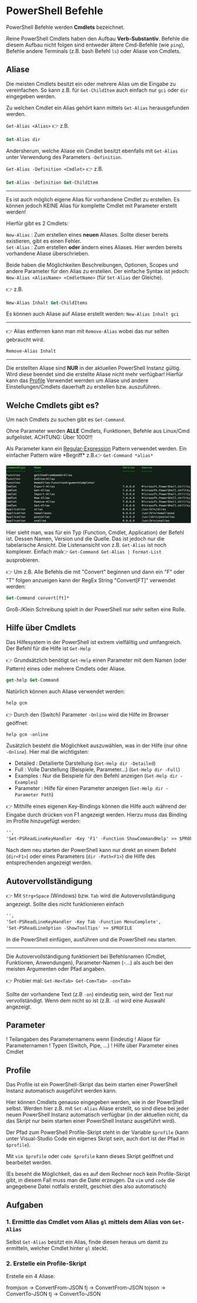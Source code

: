 # PowerShell Befehle

PowerShell Befehle werden **Cmdlets** bezeichnet.

Reine PowerShell Cmdlets haben den Aufbau **Verb-Substantiv**. Befehle die diesem Aufbau nicht folgen sind entweder ältere Cmd-Befehle (wie `ping`), Befehle andere Terminals (z.B. bash Befehl `ls`) oder Aliase von Cmdlets.

## Aliase

Die meisten Cmdlets besitzt ein oder mehrere Alias um die Eingabe zu vereinfachen. So kann z.B. für `Get-ChildItem` auch einfach nur `gci` oder `dir` eingegeben werden.

Zu welchen Cmdlet ein Alias gehört kann mittels `Get-Alias` herausgefunden werden.

`Get-Alias <Alias>` 👉 z.B.
```ps
Get-Alias dir
```

Andersherum, welche Aliase ein Cmdlet besitzt ebenfalls mit `Get-Alias` unter Verwendung des Parameters `-Definition`.

`Get-Alias -Definition <Cmdlet>` 👉 z.B.
```ps
Get-Alias -Definition Get-ChildItem
```

---
Es ist auch möglich eigene Alias für vorhandene Cmdlet zu erstellen. Es können jedoch KEINE Alias für komplette Cmdlet mit Parameter erstellt werden!

Hierfür gibt es 2 Cmdlets:

`New-Alias` : Zum erstellen eines **neuen** Aliases. Sollte dieser bereits existieren, gibt es einen Fehler.<br />
`Set-Alias` : Zum erstellen **oder** ändern eines Aliases. Hier werden bereits vorhandene Aliase überschrieben.

Beide haben die Möglichkeiten Beschreibungen, Optionen, Scopes und andere Parameter für den Alias zu erstellen. Der einfache Syntax ist jedoch: `New-Alias <AliasName> <CmdletName>` (für `Set-Alias` der Gleiche).

👉 z.B.
```ps
New-Alias Inhalt Get-ChildItems
```

Es können auch Aliase auf Aliase erstellt werden: `New-Alias Inhalt gci`

---
👉 Alias entfernen kann man mit `Remove-Alias` wobei das nur selten gebraucht wird.

```ps
Remove-Alias Inhalt
```

---

Die erstellten Aliase sind **NUR** in der aktuellen PowerShell Instanz gültig. Wird diese beendet sind die erstellte Aliase nicht mehr verfügbar! Hierfür kann das [Profile](#Profile) Verwendet werrden um Aliase und andere Einstellungen/Cmdlets dauerhaft zu erstellen bzw. auszuführen.

## Welche Cmdlets gibt es?

Um nach Cmdlets zu suchen gibt es `Get-Command`.

Ohne Parameter werden **ALLE** Cmdlets, Funktionen, Befehle aus Linux/Cmd aufgelistet. ACHTUNG: Über 1000!!!

Als Parameter kann ein [Regular-Expression](https://www.craft.do/s/bYBUjDnBiD1bR0) Pattern verwendet werden. Ein einfacher Pattern wäre \*Begriff\* z.B.👉 `Get-Command *alias*`

![Alt text](assets/SCR-20230417-dxnh.png)

Hier sieht man, was für ein Typ (Function, Cmdlet, Application) der Befehl ist. Dessen Namen, Version und die Quelle. Das ist jedoch nur die tabelarische Ansicht. Die Listenansicht von z.B. `Get-Alias` ist noch komplexer. Einfach mal👉 `Get-Command Get-Alias | Format-List` ausprobieren.

👉 Um z.B. Alle Befehls die mit "Convert" beginnen und dann ein "F" oder "T" folgen anzueigen kann der RegEx String "Convert[FT]" verwendet werden:

```ps
Get-Command convert[ft]*
```

Groß-/Klein Schreibung spielt in der PowerShell nur sehr selten eine Rolle.

## Hilfe über Cmdlets

Das Hilfesystem in der PowerShell ist extrem vielfälltig und umfangreich. Der Befehl für die Hilfe ist `Get-Help`

👉 Grundsätzlich benötigt `Get-Help` einen Parameter mit dem Namen (oder Pattern) eines oder mehrere Cmdlets oder Aliase.

```ps
get-help Get-Command
```

Natürlich können auch Aliase verwendet werden:

```ps
help gcm
```

👉 Durch den (Switch) Parameter `-Online` wird die Hilfe im Browser geöffnet:
```ps
help gcm -online
```

Zusätzlich besteht die Möglichkeit auszuwählen, was in der Hilfe (nur ohne `-Online`). Hier mal die wichtigsten:

- Detailed : Detailierte Darstellung (`Get-Help dir -Detailed`)
- Full : Volle Darstellung (Beispiele, Parameter...) (`Get-Help dir -Full`)
- Examples : Nur die Beispiele für den Befehl anzeigen (`Get-Help dir -Examples`)
- Parameter : Hilfe für einen Parameter anzeigen (`Get-Help dir -Parameter Path`)

👉 Mithilfe eines eigenen Key-Bindings können die Hilfe auch während der Eingabe durch drücken von F1 angezeigt werden. Hierzu muss das Binding im Profile hinzugefügt werden:

```ps
'',
'Set-PSReadLineKeyHandler -Key 'F1' -Function ShowCommandHelp' >> $PROFILE
```

Nach dem neu starten der PowerShell kann nur direkt an einem Befehl (`dir<F1>`) oder eines Parameters (`dir -Path<F1>`) die Hilfe des entsprechenden angezeigt werden.

## Autovervollständigung

👉 Mit `Strg+Space` (Windows) bzw. `Tab` wird die Autovervollständigung angezeigt. Sollte dies nicht funktionieren einfach

```ps
'',
'Set-PSReadLineKeyHandler -Key Tab -Function MenuComplete',
'Set-PSReadLineOption -ShowToolTips' >> $PROFILE
````

In die PowerShell einfügen, ausführen und die PowerShell neu starten.

---

Die Autovervollständigung funktioniert bei Befehlsnamen (Cmdlet, Funktionen, Anwendungen), Parameter-Namen (-...) als auch bei den meisten Argumenten oder Pfad angaben.

👉 Probier mal: `Get-He<Tab> Get-Com<Tab> -on<Tab>`

Sollte der vorhandene Text (z.B `-on`) eindeutig sein, wird der Text nur vervollständigt. Wenn dem nicht so ist (z.B. `-o`) wird eine Auswahl angezeigt.


## Parameter

! Teilangaben des Parameternamens wenn Eindeutig
! Aliase für Parameternamen
! Typen (Switch, Pipe, ...)
! Hilfe über Parameter eines Cmdlet

## Profile

Das Profile ist ein PowerShell-Skript das beim starten einer PowerShell Instanz automatisch ausgeführt werden kann.

Hier können Cmdlets genauso eingegeben werden, wie in der PowerShell selbst. Werden hier z.B. mit `Set-Alias` Aliase erstellt, so sind diese bei jeder neuen PowerShell Instanz automatisch verfügbar (in der aktuellen nicht, da das Skript nur beim starten einer PowerShell Instanz ausgeführt wird).

Der Pfad zum PowerShell Profile-Skript steht in der Variable `$profile` (kann unter Visual-Studio Code ein eigenes Skript sein, auch dort ist der Pfad in `$profile`).

Mit `vim $profile` oder `code $profile` kann dieses Skript geöffnet und bearbeitet werden.

(Es beseht die Möglichkeit, das es auf dem Rechner noch kein Profile-Skript gibt, in diesem Fall muss man die Datei erzeugen. Da `vim` und `code` die angegebene Datei notfalls erstellt, geschiet dies also automatisch)

## Aufgaben

### 1. Ermittle das Cmdlet vom Alias `gl` mittels dem Alias von `Get-Alias`

Selbst `Get-Alias` besitzt ein Alias, finde diesen heraus um damit zu ermitteln, welcher Cmdlet hinter `gl` steckt.

### 2. Erstelle ein Profile-Skript

Erstelle ein 4 Aliase:

fromjson -> ConvertFrom-JSON
fj -> ConvertFrom-JSON
tojson -> ConvertTo-JSON
tj -> ConvertTo-JSON
